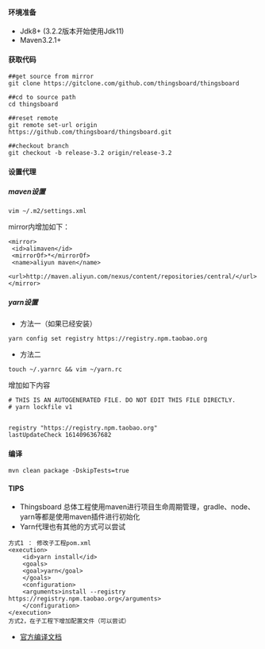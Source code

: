 #### 环境准备

- Jdk8+ (3.2.2版本开始使用Jdk11)
- Maven3.2.1+

#### 获取代码

```shell
##get source from mirror
git clone https://gitclone.com/github.com/thingsboard/thingsboard

##cd to source path
cd thingsboard

##reset remote 
git remote set-url origin https://github.com/thingsboard/thingsboard.git

##checkout branch
git checkout -b release-3.2 origin/release-3.2
```


#### 设置代理

##### maven设置
```
vim ~/.m2/settings.xml
```
mirror内增加如下：
```
<mirror>
 <id>alimaven</id>
 <mirrorOf>*</mirrorOf>
 <name>aliyun maven</name>
 <url>http://maven.aliyun.com/nexus/content/repositories/central/</url>
</mirror>
```
##### yarn设置

* 方法一（如果已经安装）

```
yarn config set registry https://registry.npm.taobao.org
```

* 方法二 

```
touch ~/.yarnrc && vim ~/yarn.rc
```
增加如下内容
```
# THIS IS AN AUTOGENERATED FILE. DO NOT EDIT THIS FILE DIRECTLY.
# yarn lockfile v1


registry "https://registry.npm.taobao.org"
lastUpdateCheck 1614096367682                           
```

  

#### 编译

```
mvn clean package -DskipTests=true
```


#### TIPS
- Thingsboard 总体工程使用maven进行项目生命周期管理，gradle、node、yarn等都是使用maven插件进行初始化
- Yarn代理也有其他的方式可以尝试
```
方式1 ： 修改子工程pom.xml
<execution>
    <id>yarn install</id>
    <goals>
    <goal>yarn</goal>
    </goals>
    <configuration>
    <arguments>install --registry https://registry.npm.taobao.org</arguments>
    </configuration>
</execution>
方式2，在子工程下增加配置文件（可以尝试）
```
-  [官方编译文档](https://thingsboard.io/docs/user-guide/install/building-from-source/)

